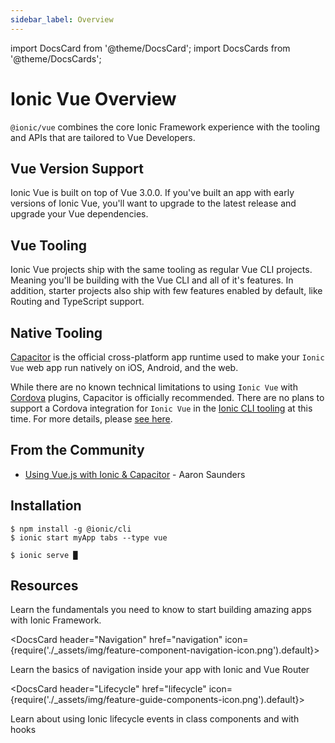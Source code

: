```yaml
---
sidebar_label: Overview
---
```


import DocsCard from '@theme/DocsCard';
import DocsCards from '@theme/DocsCards';

# Ionic Vue Overview

`@ionic/vue` combines the core Ionic Framework experience with the tooling and APIs that are tailored to Vue Developers.

## Vue Version Support

Ionic Vue is built on top of Vue 3.0.0. If you've built an app with early versions of Ionic Vue, you'll want to upgrade to the latest release and upgrade your Vue dependencies.

## Vue Tooling

Ionic Vue projects ship with the same tooling as regular Vue CLI projects. Meaning you'll be building with the Vue CLI and all of it's features. In addition, starter projects also ship with few features enabled by default, like Routing and TypeScript support.

## Native Tooling

[Capacitor](https://capacitor.ionicframework.com) is the official cross-platform app runtime used to make your `Ionic Vue` web app run natively on iOS, Android, and the web.

While there are no known technical limitations to using `Ionic Vue` with [Cordova](https://cordova.apache.org/) plugins, Capacitor is officially recommended. There are no plans to support a Cordova integration for `Ionic Vue` in the [Ionic CLI tooling](../cli.md) at this time. For more details, please [see here](https://capacitor.ionicframework.com/docs/cordova).

## From the Community

- [Using Vue.js with Ionic & Capacitor](https://dev.to/aaronksaunders/using-vue-js-v3-beta-with-ionic-components-capacitor-plugins-2b6f) - Aaron Saunders

## Installation

```shell-session
$ npm install -g @ionic/cli
$ ionic start myApp tabs --type vue

$ ionic serve █
```

## Resources

<DocsCards>
  <DocsCard header="Getting Started" href="your-first-app" icon={require('./_assets/img/feature-component-actionsheet-icon.png').default}>
    <p>Learn the fundamentals you need to know to start building amazing apps with Ionic Framework.</p>
  </DocsCard>

  <DocsCard header="Navigation" href="navigation" icon={require('./_assets/img/feature-component-navigation-icon.png').default}>
    <p>Learn the basics of navigation inside your app with Ionic and Vue Router</p>
  </DocsCard>

  <DocsCard header="Lifecycle" href="lifecycle" icon={require('./_assets/img/feature-guide-components-icon.png').default}>
    <p>Learn about using Ionic lifecycle events in class components and with hooks</p>
  </DocsCard>

</DocsCards>
